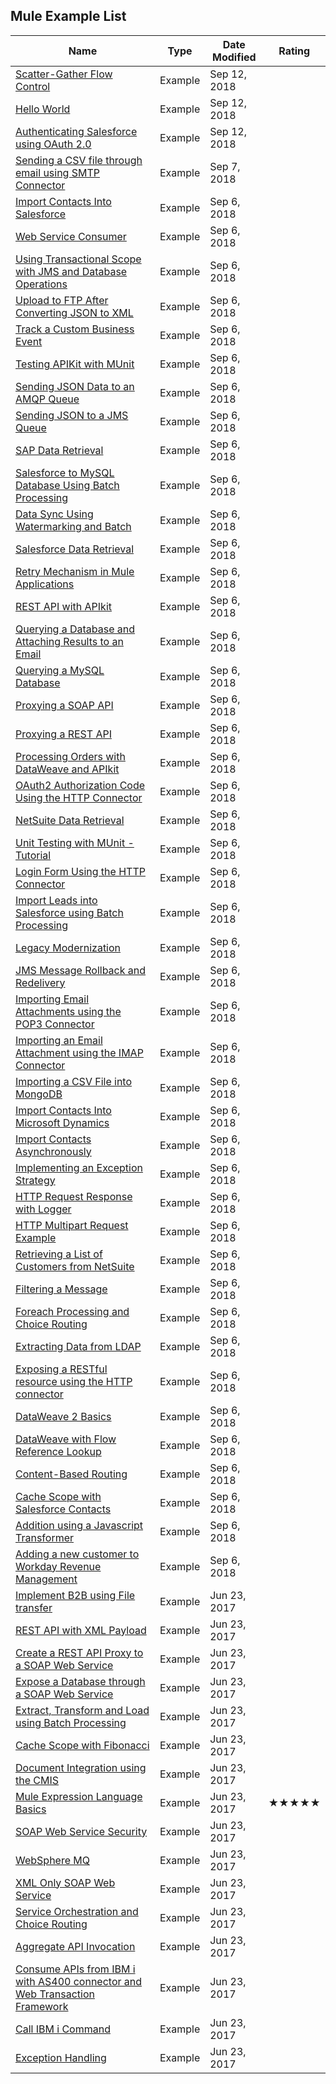## Mule Example List

| Name                                                         | Type    | Date Modified | Rating |
| ------------------------------------------------------------ | ------- | ------------- | ------ |
| [Scatter-Gather Flow Control](https://anypoint.mulesoft.com/exchange/org.mule.examples/scatter-gather-flow-control/) | Example | Sep 12, 2018  |        |
| [Hello World](https://anypoint.mulesoft.com/exchange/org.mule.examples/hello-world/) | Example | Sep 12, 2018  |        |
| [Authenticating Salesforce using OAuth 2.0](https://anypoint.mulesoft.com/exchange/org.mule.examples/authenticating-salesforce-using-oauth2/) | Example | Sep 12, 2018  |        |
| [Sending a CSV file through email using SMTP Connector](https://anypoint.mulesoft.com/exchange/org.mule.examples/sending-a-csv-file-through-email-using-smtp/) | Example | Sep 7, 2018   |        |
| [Import Contacts Into Salesforce](https://anypoint.mulesoft.com/exchange/org.mule.examples/import-contacts-into-salesforce/) | Example | Sep 6, 2018   |        |
| [Web Service Consumer](https://anypoint.mulesoft.com/exchange/org.mule.examples/web-service-consumer/) | Example | Sep 6, 2018   |        |
| [Using Transactional Scope with JMS and Database Operations](https://anypoint.mulesoft.com/exchange/org.mule.examples/using-transactional-scope-in-jms-to-database/) | Example | Sep 6, 2018   |        |
| [Upload to FTP After Converting JSON to XML](https://anypoint.mulesoft.com/exchange/org.mule.examples/upload-to-ftp-after-converting-json-to-xml/) | Example | Sep 6, 2018   |        |
| [Track a Custom Business Event](https://anypoint.mulesoft.com/exchange/org.mule.examples/track-a-custom-business-event/) | Example | Sep 6, 2018   |        |
| [Testing APIKit with MUnit](https://anypoint.mulesoft.com/exchange/org.mule.examples/testing-apikit-with-munit/) | Example | Sep 6, 2018   |        |
| [Sending JSON Data to an AMQP Queue](https://anypoint.mulesoft.com/exchange/org.mule.examples/sending-json-data-to-a-amqp-queue/) | Example | Sep 6, 2018   |        |
| [Sending JSON to a JMS Queue](https://anypoint.mulesoft.com/exchange/org.mule.examples/sending-json-data-to-a-jms-queue/) | Example | Sep 6, 2018   |        |
| [SAP Data Retrieval](https://anypoint.mulesoft.com/exchange/org.mule.examples/sap-data-retrieval/) | Example | Sep 6, 2018   |        |
| [Salesforce to MySQL Database Using Batch Processing](https://anypoint.mulesoft.com/exchange/org.mule.examples/salesforce-to-MySQL-DB-using-Batch-Processing/) | Example | Sep 6, 2018   |        |
| [Data Sync Using Watermarking and Batch](https://anypoint.mulesoft.com/exchange/org.mule.examples/salesforce-data-synchronization-using-watermarking-and-batch-processing/) | Example | Sep 6, 2018   |        |
| [Salesforce Data Retrieval](https://anypoint.mulesoft.com/exchange/org.mule.examples/salesforce-data-retrieval/) | Example | Sep 6, 2018   |        |
| [Retry Mechanism in Mule Applications](https://anypoint.mulesoft.com/exchange/org.mule.examples/retry-mechanism-example/) | Example | Sep 6, 2018   |        |
| [REST API with APIkit](https://anypoint.mulesoft.com/exchange/org.mule.examples/rest-api-with-apikit/) | Example | Sep 6, 2018   |        |
| [Querying a Database and Attaching Results to an Email](https://anypoint.mulesoft.com/exchange/org.mule.examples/querying-a-db-and-attaching-results-to-an-email/) | Example | Sep 6, 2018   |        |
| [Querying a MySQL Database](https://anypoint.mulesoft.com/exchange/org.mule.examples/querying-a-mysql-database/) | Example | Sep 6, 2018   |        |
| [Proxying a SOAP API](https://anypoint.mulesoft.com/exchange/org.mule.examples/proxying-a-soap-api/) | Example | Sep 6, 2018   |        |
| [Proxying a REST API](https://anypoint.mulesoft.com/exchange/org.mule.examples/proxying-a-rest-api/) | Example | Sep 6, 2018   |        |
| [Processing Orders with DataWeave and APIkit](https://anypoint.mulesoft.com/exchange/org.mule.examples/processing-orders-with-dataweave-and-APIkit/) | Example | Sep 6, 2018   |        |
| [OAuth2 Authorization Code Using the HTTP Connector](https://anypoint.mulesoft.com/exchange/org.mule.examples/oauth2-authorization-code-using-the-HTTP-connector/) | Example | Sep 6, 2018   |        |
| [NetSuite Data Retrieval](https://anypoint.mulesoft.com/exchange/org.mule.examples/netsuite-data-retrieval/) | Example | Sep 6, 2018   |        |
| [Unit Testing with MUnit - Tutorial](https://anypoint.mulesoft.com/exchange/org.mule.examples/munit-short-tutorial/) | Example | Sep 6, 2018   |        |
| [Login Form Using the HTTP Connector](https://anypoint.mulesoft.com/exchange/org.mule.examples/login-form-using-the-http-connector/) | Example | Sep 6, 2018   |        |
| [Import Leads into Salesforce using Batch Processing](https://anypoint.mulesoft.com/exchange/org.mule.examples/import-leads-into-salesforce/) | Example | Sep 6, 2018   |        |
| [Legacy Modernization](https://anypoint.mulesoft.com/exchange/org.mule.examples/legacy-modernization/) | Example | Sep 6, 2018   |        |
| [JMS Message Rollback and Redelivery](https://anypoint.mulesoft.com/exchange/org.mule.examples/jms-message-rollback-and-redelivery/) | Example | Sep 6, 2018   |        |
| [Importing Email Attachments using the POP3 Connector](https://anypoint.mulesoft.com/exchange/org.mule.examples/importing-an-email-attachment-using-the-POP3-connector/) | Example | Sep 6, 2018   |        |
| [Importing an Email Attachment using the IMAP Connector](https://anypoint.mulesoft.com/exchange/org.mule.examples/importing-an-email-attachment-using-the-IMAP-connector/) | Example | Sep 6, 2018   |        |
| [Importing a CSV File into MongoDB](https://anypoint.mulesoft.com/exchange/org.mule.examples/importing-a-CSV-file-into-Mongo-DB/) | Example | Sep 6, 2018   |        |
| [Import Contacts Into Microsoft Dynamics](https://anypoint.mulesoft.com/exchange/org.mule.examples/import-contacts-into-ms-dynamics/) | Example | Sep 6, 2018   |        |
| [Import Contacts Asynchronously](https://anypoint.mulesoft.com/exchange/org.mule.examples/import-contacts-asynchronously/) | Example | Sep 6, 2018   |        |
| [Implementing an Exception Strategy](https://anypoint.mulesoft.com/exchange/org.mule.examples/implementing-a-choice-exception-strategy/) | Example | Sep 6, 2018   |        |
| [HTTP Request Response with Logger](https://anypoint.mulesoft.com/exchange/org.mule.examples/http-request-response-with-logger/) | Example | Sep 6, 2018   |        |
| [HTTP Multipart Request Example](https://anypoint.mulesoft.com/exchange/org.mule.examples/http-multipart-request/) | Example | Sep 6, 2018   |        |
| [Retrieving a List of Customers from NetSuite](https://anypoint.mulesoft.com/exchange/org.mule.examples/get-customer-list-from-netsuite/) | Example | Sep 6, 2018   |        |
| [Filtering a Message](https://anypoint.mulesoft.com/exchange/org.mule.examples/filtering-a-message/) | Example | Sep 6, 2018   |        |
| [Foreach Processing and Choice Routing](https://anypoint.mulesoft.com/exchange/org.mule.examples/foreach-processing-and-choice-routing/) | Example | Sep 6, 2018   |        |
| [Extracting Data from LDAP](https://anypoint.mulesoft.com/exchange/org.mule.examples/extracting-data-from-LDAP-directory/) | Example | Sep 6, 2018   |        |
| [Exposing a RESTful resource using the HTTP connector](https://anypoint.mulesoft.com/exchange/org.mule.examples/exposing-a-restful-resource-using-the-HTTP-connector/) | Example | Sep 6, 2018   |        |
| [DataWeave 2 Basics](https://anypoint.mulesoft.com/exchange/org.mule.examples/dataweave-2-basics/) | Example | Sep 6, 2018   |        |
| [DataWeave with Flow Reference Lookup](https://anypoint.mulesoft.com/exchange/org.mule.examples/dataweave-with-flowreflookup/) | Example | Sep 6, 2018   |        |
| [Content-Based Routing](https://anypoint.mulesoft.com/exchange/org.mule.examples/content-based-routing/) | Example | Sep 6, 2018   |        |
| [Cache Scope with Salesforce Contacts](https://anypoint.mulesoft.com/exchange/org.mule.examples/cache-scope-with-salesforce-contacts/) | Example | Sep 6, 2018   |        |
| [Addition using a Javascript Transformer](https://anypoint.mulesoft.com/exchange/org.mule.examples/addition-using-javascript-transformer/) | Example | Sep 6, 2018   |        |
| [Adding a new customer to Workday Revenue Management](https://anypoint.mulesoft.com/exchange/org.mule.examples/adding-a-new-customer-to-workday-revenue-management/) | Example | Sep 6, 2018   |        |
| [Implement B2B using File transfer](https://anypoint.mulesoft.com/exchange/org.mule.examples/B2B-Using-File-Transfer/) | Example | Jun 23, 2017  |        |
| [REST API with XML Payload](https://anypoint.mulesoft.com/exchange/org.mule.examples/RESTXML/) | Example | Jun 23, 2017  |        |
| [Create a REST API Proxy to a SOAP Web Service](https://anypoint.mulesoft.com/exchange/org.mule.examples/create-rest-api-proxy-to-soap-web-service/) | Example | Jun 23, 2017  |        |
| [Expose a Database through a SOAP Web Service](https://anypoint.mulesoft.com/exchange/org.mule.examples/expose-database-through-soap-web-service/) | Example | Jun 23, 2017  |        |
| [Extract, Transform and Load using Batch Processing](https://anypoint.mulesoft.com/exchange/org.mule.examples/Extract-Transform-Load-Using-Batch/) | Example | Jun 23, 2017  |        |
| [Cache Scope with Fibonacci](https://anypoint.mulesoft.com/exchange/org.mule.examples/cache-scope-with-fibonacci/) | Example | Jun 23, 2017  |        |
| [Document Integration using the CMIS](https://anypoint.mulesoft.com/exchange/org.mule.examples/document-integration-using-the-cmis-connector/) | Example | Jun 23, 2017  |        |
| [Mule Expression Language Basics](https://anypoint.mulesoft.com/exchange/org.mule.examples/mule-expression-language-basics/) | Example | Jun 23, 2017  | ★★★★★  |
| [SOAP Web Service Security](https://anypoint.mulesoft.com/exchange/org.mule.examples/soap-webservice-security/) | Example | Jun 23, 2017  |        |
| [WebSphere MQ](https://anypoint.mulesoft.com/exchange/org.mule.examples/websphere-mq/) | Example | Jun 23, 2017  |        |
| [XML Only SOAP Web Service](https://anypoint.mulesoft.com/exchange/org.mule.examples/xml-only-soap-webservice/) | Example | Jun 23, 2017  |        |
| [Service Orchestration and Choice Routing](https://anypoint.mulesoft.com/exchange/org.mule.examples/service-orchestration-and-choice-routing/) | Example | Jun 23, 2017  |        |
| [Aggregate API Invocation](https://anypoint.mulesoft.com/exchange/org.mule.examples/how-to-create-api-aggregations/) | Example | Jun 23, 2017  |        |
| [Consume APIs from IBM i with AS400 connector and Web Transaction Framework](https://anypoint.mulesoft.com/exchange/org.mule.examples/consume-api-ibmi-as400-example/) | Example | Jun 23, 2017  |        |
| [Call IBM i Command](https://anypoint.mulesoft.com/exchange/org.mule.examples/call-ibmi-command-example/) | Example | Jun 23, 2017  |        |
| [Exception Handling](https://anypoint.mulesoft.com/exchange/org.mule.examples/exception-handling-part-1/) | Example | Jun 23, 2017  |        |